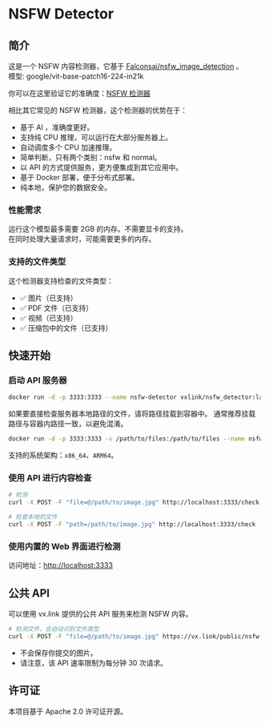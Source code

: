 # NSFW Detector

## 简介

这是一个 NSFW 内容检测器，它基于 [Falconsai/nsfw_image_detection](https://huggingface.co/Falconsai/nsfw_image_detection) 。  
模型: google/vit-base-patch16-224-in21k

你可以在这里验证它的准确度：[NSFW 检测器](https://www.vx.link/nsfw_detector.html)

相比其它常见的 NSFW 检测器，这个检测器的优势在于：

* 基于 AI ，准确度更好。
* 支持纯 CPU 推理，可以运行在大部分服务器上。
* 自动调度多个 CPU 加速推理。
* 简单判断，只有两个类别：nsfw 和 normal。
* 以 API 的方式提供服务，更方便集成到其它应用中。
* 基于 Docker 部署，便于分布式部署。
* 纯本地，保护您的数据安全。

### 性能需求

运行这个模型最多需要 2GB 的内存。不需要显卡的支持。  
在同时处理大量请求时，可能需要更多的内存。

### 支持的文件类型

这个检测器支持检查的文件类型：

* ✅ 图片（已支持）
* ✅ PDF 文件（已支持）
* ✅ 视频（已支持）
* ✅ 压缩包中的文件（已支持）

## 快速开始

### 启动 API 服务器

```bash
docker run -d -p 3333:3333 --name nsfw-detector vxlink/nsfw_detector:latest
```

如果要直接检查服务器本地路径的文件，请将路径挂载到容器中。
通常推荐挂载路径与容器内路径一致，以避免混淆。

```bash
docker run -d -p 3333:3333 -v /path/to/files:/path/to/files --name nsfw-detector vxlink/nsfw_detector:latest
```

支持的系统架构：`x86_64`、`ARM64`。

### 使用 API 进行内容检查

```bash
# 检测
curl -X POST -F "file=@/path/to/image.jpg" http://localhost:3333/check

# 检查本地的文件
curl -X POST -F "path=/path/to/image.jpg" http://localhost:3333/check
```

### 使用内置的 Web 界面进行检测

访问地址：[http://localhost:3333](http://localhost:3333)

## 公共 API

可以使用 vx.link 提供的公共 API 服务来检测 NSFW 内容。

```bash
# 检测文件，会自动识别文件类型
curl -X POST -F "file=@/path/to/image.jpg" https://vx.link/public/nsfw
```

* 不会保存你提交的图片。
* 请注意，该 API 速率限制为每分钟 30 次请求。

## 许可证

本项目基于 Apache 2.0 许可证开源。
